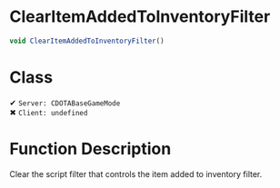 # ClearItemAddedToInventoryFilter
```js
void ClearItemAddedToInventoryFilter()
```
# Class
✔ `Server: CDOTABaseGameMode`  
✖ `Client: undefined`  

# Function Description
Clear the script filter that controls the item added to inventory filter.
